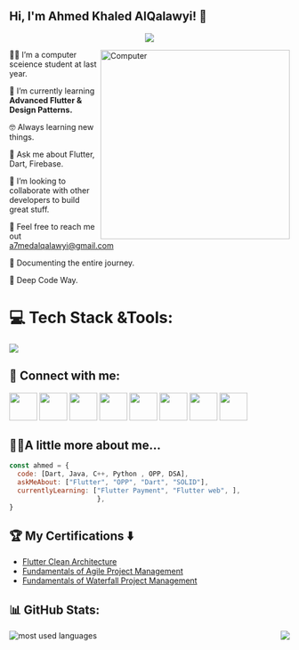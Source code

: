 <h2> Hi, I'm Ahmed Khaled AlQalawyi! 👋</h2>

<!-- Typing SVG by DenverCoder1 - https://github.com/DenverCoder1/readme-typing-svg -->
<p align="center">
  <a href="https://github.com/DenverCoder1/readme-typing-svg"><img src="https://readme-typing-svg.herokuapp.com/?lines=Software%20Engineer;Flutter%20developer📱;Always%20learning%20new%20things&font=Fira%20Code&center=true&width=440&height=45&color=2F81F7&vCenter=true&size=22"></a>
</p> 
<img src="https://github.com/lambiengcode/lambiengcode/blob/main/gif/dash.gif?raw=true" width="340px" align="right" alt="Computer">
<p
 
👨‍🎓 I’m a computer sceience student at last year.

🌱 I’m currently learning **Advanced Flutter & Design Patterns.**

🤓 Always learning new things.

💬 Ask me about Flutter, Dart, Firebase.

🤝 I’m looking to collaborate with other developers to build great stuff.

📧 Feel free to reach me out  a7medalqalawyi@gmail.com

📄 Documenting the entire journey.

🫡 Deep Code Way.


# 💻 Tech Stack &Tools:
<div align="left">
  <a href="#">
    <img src="https://skillicons.dev/icons?i=dart,flutter,firebase,cpp,git,java,python,photoshop,xd,figma,vscode,androidstudio,git,github,postman,googlecloud,mysql,sqlite,html,css,opencv,unity,discord&theme=dark" />
  </a>
 
</div>
  
## 💌 Connect with me:
<p align="left">
<a href = "https://a7medalqalawyi@gmail.com/"><img src="https://img.icons8.com/fluent/48/000000/gmail.png" width="50" height="50" /></a>
<a href ="https://t.me/a7med_khaled_alqalawyi"><img src="https://img.icons8.com/color/48/000000/telegram-app--v1.png" width="50" height="50" /></a>
<a href = "https://twitter.com/alkalawyi"><img src="https://img.shields.io/badge/X-000000?style=flat&&logoColor=white" width="50" height="50" /></a>
<a href = "https://www.linkedin.com/in/ahmed-khaled-alkalawyi-3172a6248/"><img src="https://img.icons8.com/fluent/48/000000/linkedin.png" width="50" height="50" /></a>
<a href = "https://www.facebook.com/profile.php?id=100009781299611"><img src="https://img.icons8.com/fluency/48/000000/facebook.png" width="50" height="50" /></a>
<a href = "https://www.instagram.com/a7med_alqalawyi/"><img src="https://img.icons8.com/fluent/48/000000/instagram-new.png" width="50" height="50"/></a>
<img src="https://img.icons8.com/color/48/000000/whatsapp--v1.png" width="50" height="50" /></a>
<img src="https://img.icons8.com/doodle/48/fa314a/discord-logo.png" width="50" height="50" /></a>
</p>

## 👨‍💻A little more about me...  

```javascript
const ahmed = {
  code: [Dart, Java, C++, Python , OPP, DSA],
  askMeAbout: ["Flutter", "OPP", "Dart", "SOLID"],
  currentlyLearning: ["Flutter Payment", "Flutter web", ],
                      },
}
```

## 🏆 My Certifications :arrow_down:

- [Flutter Clean Architecture](https://www.udemy.com/certificate/UC-02ad462a-507e-4e82-9172-fa8c480589ed/)
- [Fundamentals of Agile Project Management](https://www.credly.com/badges/db13905c-33fc-4eed-8cef-c8b598de2c4f)
- [Fundamentals of Waterfall Project Management](https://www.credly.com/badges/66e3b1f6-3904-4516-a0b8-43f2326f7064) 



## 📊 GitHub Stats:

<img align="left" src="https://github-readme-stats.vercel.app/api/top-langs?username=a7medAlqal3awyi&show_icons=true&locale=en&layout=compact&theme=radical" alt="most used languages" />

 
<img align="right"  src="https://github-readme-stats-sigma-five.vercel.app/api/?username=a7medAlqal3awyi&show_icons=true&locale=en&layout=compact&theme=radical"/>
 

<br>




